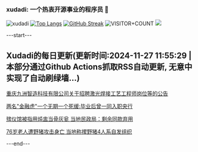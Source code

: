 ### xudadi: 一个热衷开源事业的程序员 👋

![xudadi](https://github-readme-stats-git-masterorgs-github-readme-stats-team.vercel.app/api?username=xudadi)
[![Top Langs](https://github-readme-stats.vercel.app/api/top-langs/?username=xudadi)](https://github.com/anuraghazra/github-readme-stats)
[![GitHub Streak](https://streak-stats.demolab.com?user=xudadi&locale=zh_Hans)](https://git.io/streak-stats)
![VISITOR+COUNT](https://komarev.com/ghpvc/?username=xudadi&label=VISITOR+COUNT)
![](https://raw.githubusercontent.com/xudadi/xudadi/main/assets/github-contribution-grid-snake.svg)


---start---

## Xudadi的每日更新(更新时间:2024-11-27 11:55:29 | 本部分通过Github Actions抓取RSS自动更新, 无意中实现了自动刷绿墙...)

[重庆九洲智造科技有限公司关于招聘激光焊接工艺工程师岗位等的公告](https://www.gongkaoleida.com/article/2209131)

[两名"金融虎"一个无期一个死缓:毕业后曾一同入职央行](https://m.163.com/news/article/JHUP4NCD05129QAF.html)

[殡仪馆被指用炖盅当骨灰瓮 当地民政局：剩余同款弃用](https://m.163.com/news/article/JHUNJUM5053469LG.html)

[76岁老人遭野猪攻击身亡 当地称撵野猪4人系自发组织](https://m.163.com/news/article/JHUNM3LU051492T3.html)

---end---
